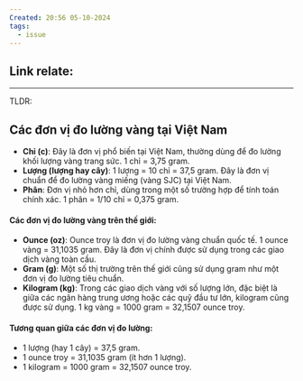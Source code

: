 ```yaml
---
Created: 20:56 05-10-2024
tags:
  - issue
---
```

Link relate:
- 

---

TLDR: 

## Các đơn vị đo lường vàng tại Việt Nam

- **Chỉ (c)**: Đây là đơn vị phổ biến tại Việt Nam, thường dùng để đo lường khối lượng vàng trang sức. 1 chỉ = 3,75 gram.
- **Lượng (lượng hay cây)**: 1 lượng = 10 chỉ = 37,5 gram. Đây là đơn vị chuẩn để đo lường vàng miếng (vàng SJC) tại Việt Nam.
- **Phân**: Đơn vị nhỏ hơn chỉ, dùng trong một số trường hợp để tính toán chính xác. 1 phân = 1/10 chỉ = 0,375 gram.

#### **Các đơn vị đo lường vàng trên thế giới:**

- **Ounce (oz)**: Ounce troy là đơn vị đo lường vàng chuẩn quốc tế. 1 ounce vàng = 31,1035 gram. Đây là đơn vị chính được sử dụng trong các giao dịch vàng toàn cầu.
- **Gram (g)**: Một số thị trường trên thế giới cũng sử dụng gram như một đơn vị đo lường tiêu chuẩn.
- **Kilogram (kg)**: Trong các giao dịch vàng với số lượng lớn, đặc biệt là giữa các ngân hàng trung ương hoặc các quỹ đầu tư lớn, kilogram cũng được sử dụng. 1 kg vàng = 1000 gram = 32,1507 ounce troy.

#### **Tương quan giữa các đơn vị đo lường:**

- 1 lượng (hay 1 cây) = 37,5 gram.
- 1 ounce troy = 31,1035 gram (ít hơn 1 lượng).
- 1 kilogram = 1000 gram = 32,1507 ounce troy.